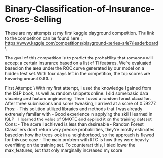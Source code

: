 # Binary-Classification-of-Insurance-Cross-Selling
These are my attempts at my first kaggle playground competition. The link to the competition can be found here : https://www.kaggle.com/competitions/playground-series-s4e7/leaderboard \\

The goal of this competition is to predict the probability that someone will accept a certain insurance based on a list of 11 features. We're evaluated based on the area under the ROC curve generated by our model on a hidden test set. With four days left in the competition, the top scores are hovering around 0.89. \\

First Attempt: \\
  With my first attempt, I used the knowledge I gained from the ISLP book, as well as random snippets online. I did some basic data cleaning and feature engineering. Then I used a random forest classifier. After three submissions and some tweaking, I arrived at a score of 0.79277. 
  Pros:
    - This solution utliized libraries and methods that I was already extremely familiar with
    - Good experience in applying the skill I learned in ISLP
    - I learned the value of SMOTE and applied it on the training dataset
  Cons:
    - The score I achieved is less than desireable
    - Random Forest Classifiers don't return very precise probabilities, they're mostly estimates based on how the trees look in a neighborhood, so the approach is flawed for this use case
    - The main problem with RTC is how they were heavily overfitting on the training set. To counteract this, I tried lower the max_features, but that only marginally increased my score
  
